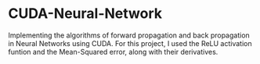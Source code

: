 # CUDA-Neural-Network
Implementing the algorithms of forward propagation and back propagation in Neural Networks using CUDA.
For this project, I used the ReLU activation funtion and the Mean-Squared error, along with their derivatives. 
